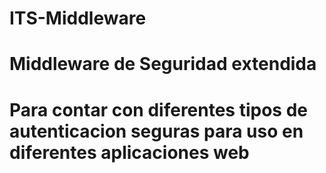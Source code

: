 # ITS-Middleware

# Middleware de Seguridad extendida 
# Para contar con diferentes tipos de autenticacion seguras para uso en diferentes aplicaciones web